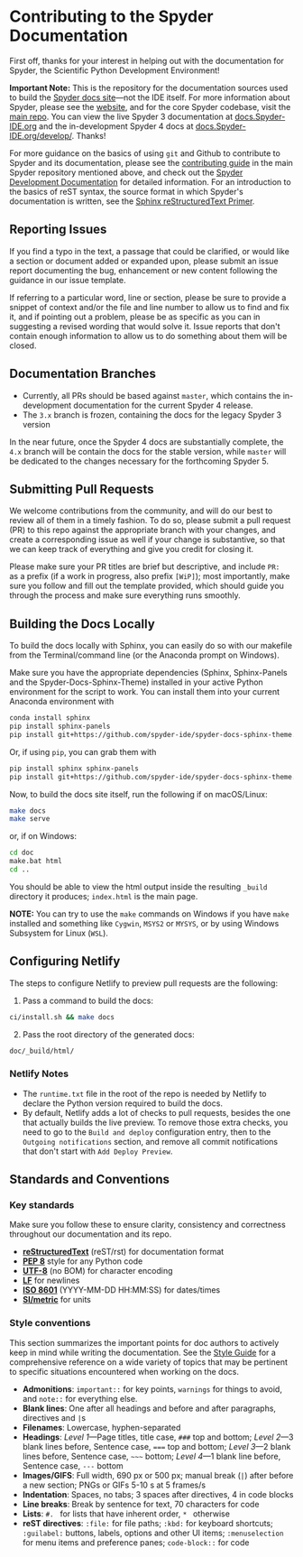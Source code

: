 # Contributing to the Spyder Documentation

First off, thanks for your interest in helping out with the documentation for Spyder, the Scientific Python Development Environment!

**Important Note:** This is the repository for the documentation sources used to build the [Spyder docs site](https://docs.Spyder-IDE.org/)—not the IDE itself.
For more information about Spyder, please see the [website](https://www.spyder-ide.org/), and for the core Spyder codebase, visit the [main repo](https://github.com/spyder-ide/spyder).
You can view the live Spyder 3 documentation at [docs.Spyder-IDE.org](https://docs.spyder-ide.org) and the in-development Spyder 4 docs at [docs.Spyder-IDE.org/develop/](https://docs.spyder-ide.org/develop/).
Thanks!

For more guidance on the basics of using ``git`` and Github to contribute to Spyder and its documentation, please see the [contributing guide](https://github.com/spyder-ide/spyder/blob/master/CONTRIBUTING.md) in the main Spyder repository mentioned above, and check out the [Spyder Development Documentation](https://github.com/spyder-ide/spyder/wiki/Contributing-to-Spyder) for detailed information.
For an introduction to the basics of reST syntax, the source format in which Spyder's documentation is written, see the [Sphinx reStructuredText Primer](https://www.sphinx-doc.org/en/master/usage/restructuredtext/basics.html).



## Reporting Issues

If you find a typo in the text, a passage that could be clarified, or would like a section or document added or expanded upon, please submit an issue report documenting the bug, enhancement or new content following the guidance in our issue template.

If referring to a particular word, line or section, please be sure to provide a snippet of context and/or the file and line number to allow us to find and fix it, and if pointing out a problem, please be as specific as you can in suggesting a revised wording that would solve it.
Issue reports that don't contain enough information to allow us to do something about them will be closed.



## Documentation Branches

* Currently, all PRs should be based against ``master``, which contains the in-development documentation for the current Spyder 4 release.
* The ``3.x`` branch is frozen, containing the docs for the legacy Spyder 3 version

In the near future, once the Spyder 4 docs are substantially complete, the ``4.x`` branch will be contain the docs for the stable version, while ``master`` will be dedicated to the changes necessary for the forthcoming Spyder 5.



## Submitting Pull Requests

We welcome contributions from the community, and will do our best to review all of them in a timely fashion.
To do so, please submit a pull request (PR) to this repo against the appropriate branch with your changes, and create a corresponding issue as well if your change is substantive, so that we can keep track of everything and give you credit for closing it.

Please make sure your PR titles are brief but descriptive, and include ``PR: `` as a prefix (if a work in progress, also prefix ``[WiP]``); most importantly, make sure you follow and fill out the template provided, which should guide you through the process and make sure everything runs smoothly.



## Building the Docs Locally

To build the docs locally with Sphinx, you can easily do so with our makefile from the Terminal/command line (or the Anaconda prompt on Windows).

Make sure you have the appropriate dependencies (Sphinx, Sphinx-Panels and the Spyder-Docs-Sphinx-Theme) installed in your active Python environment for the script to work.
You can install them into your current Anaconda environment with

```bash
conda install sphinx
pip install sphinx-panels
pip install git+https://github.com/spyder-ide/spyder-docs-sphinx-theme.git@develop_spyder
```

Or, if using ``pip``, you can grab them with

```bash
pip install sphinx sphinx-panels
pip install git+https://github.com/spyder-ide/spyder-docs-sphinx-theme.git@develop_spyder
```

Now, to build the docs site itself, run the following if on macOS/Linux:

```bash
make docs
make serve
```

or, if on Windows:

```cmd
cd doc
make.bat html
cd ..
```

You should be able to view the html output inside the resulting ``_build`` directory it produces; ``index.html`` is the main page.

**NOTE:** You can try to use the `make` commands on Windows if you have `make` installed and something like `Cygwin`, `MSYS2` or `MYSYS`, or by using Windows Subsystem for Linux (`WSL`).



## Configuring Netlify

The steps to configure Netlify to preview pull requests are the following:

1. Pass a command to build the docs:

```bash
ci/install.sh && make docs
```

2. Pass the root directory of the generated docs:

```bash
doc/_build/html/
```



### Netlify Notes

* The `runtime.txt` file in the root of the repo is needed by Netlify to declare the Python version required to build the docs.
* By default, Netlify adds a lot of checks to pull requests, besides the one that actually builds the live preview.
  To remove those extra checks, you need to go to the `Build and deploy` configuration entry, then to the `Outgoing notifications` section, and remove all commit notifications that don't start with `Add Deploy Preview`.



## Standards and Conventions

### Key standards

Make sure you follow these to ensure clarity, consistency and correctness throughout our documentation and its repo.

* **[reStructuredText](https://www.sphinx-doc.org/en/master/usage/restructuredtext/basics.html)** (reST/rst) for documentation format
* **[PEP 8](https://www.python.org/dev/peps/pep-0008/)** style for any Python code
* **[UTF-8](https://en.wikipedia.org/wiki/UTF-8)** (no BOM) for character encoding
* **[LF](https://en.wikipedia.org/wiki/Newline)** for newlines
* **[ISO 8601](https://en.wikipedia.org/wiki/ISO_8601)** (YYYY-MM-DD HH:MM:SS) for dates/times
* **[SI/metric](https://en.wikipedia.org/wiki/International_System_of_Units)** for units


### Style conventions

This section summarizes the important points for doc authors to actively keep in mind while writing the documentation.
See the [Style Guide](https://github.com/spyder-ide/spyder-docs/blob/master/STYLEGUIDE.md) for a comprehensive reference on a wide variety of topics that may be pertinent to specific situations encountered when working on the docs.

* **Admonitions**: ``important::`` for key points, ``warnings`` for things to avoid, and ``note::`` for everything else.
* **Blank lines**: One after all headings and before and after paragraphs, directives and ``|``s
* **Filenames**: Lowercase, hyphen-separated
* **Headings**: *Level 1*—Page titles, title case, ``###`` top and bottom; *Level 2*—3 blank lines before, Sentence case, ``===`` top and bottom; *Level 3*—2 blank lines before, Sentence case, ``~~~`` bottom; *Level 4*—1 blank line before, Sentence case, ``---`` bottom
* **Images/GIFS**: Full width, 690 px or 500 px; manual break (``|``) after before a new section; PNGs or GIFs 5-10 s at 5 frames/s
* **Indentation**: Spaces, no tabs; 3 spaces after directives, 4 in code blocks
* **Line breaks**: Break by sentence for text, 70 characters for code
* **Lists**: ``#. `` for lists that have inherent order, ``* `` otherwise
* **reST directives**: ``:file:`` for file paths; ``:kbd:`` for keyboard shortcuts; ``:guilabel:`` buttons, labels, options and other UI items; ``:menuselection`` for menu items and preference panes; ``code-block::`` for code
